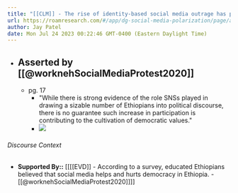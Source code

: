 ```yaml
---
title: "[[CLM]] - The rise of identity-based social media outrage has positive implications for democratization and nation-building."
url: https://roamresearch.com/#/app/dg-social-media-polarization/page/aFgvPIbE5
author: Jay Patel
date: Mon Jul 24 2023 00:22:46 GMT-0400 (Eastern Daylight Time)
---
```


- ## Asserted by [[@worknehSocialMediaProtest2020]]
    - pg. 17
        - "While there is strong evidence of the role SNSs played in drawing a sizable number of Ethiopians into political discourse, there is no guarantee such increase in participation is contributing to the cultivation of democratic values."
        - ![](https://firebasestorage.googleapis.com/v0/b/firescript-577a2.appspot.com/o/imgs%2Fapp%2Fdg-social-media-polarization%2FUk2AFRac90.png?alt=media&token=aeac4e34-7e00-4267-ac08-e94fa6b05865)

###### Discourse Context

- **Supported By::** [[[[EVD]] - According to a survey, educated Ethiopians believed that social media helps and hurts democracy in Ethiopia. - [[@worknehSocialMediaProtest2020]]]]
